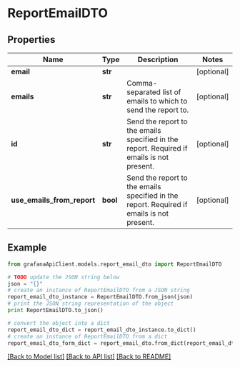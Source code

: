 # ReportEmailDTO


## Properties
Name | Type | Description | Notes
------------ | ------------- | ------------- | -------------
**email** | **str** |  | [optional] 
**emails** | **str** | Comma-separated list of emails to which to send the report to. | [optional] 
**id** | **str** | Send the report to the emails specified in the report. Required if emails is not present. | [optional] 
**use_emails_from_report** | **bool** | Send the report to the emails specified in the report. Required if emails is not present. | [optional] 

## Example

```python
from grafanaApiClient.models.report_email_dto import ReportEmailDTO

# TODO update the JSON string below
json = "{}"
# create an instance of ReportEmailDTO from a JSON string
report_email_dto_instance = ReportEmailDTO.from_json(json)
# print the JSON string representation of the object
print ReportEmailDTO.to_json()

# convert the object into a dict
report_email_dto_dict = report_email_dto_instance.to_dict()
# create an instance of ReportEmailDTO from a dict
report_email_dto_form_dict = report_email_dto.from_dict(report_email_dto_dict)
```
[[Back to Model list]](../README.md#documentation-for-models) [[Back to API list]](../README.md#documentation-for-api-endpoints) [[Back to README]](../README.md)


